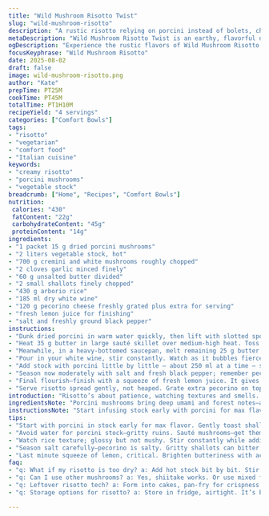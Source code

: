 ```yaml
---
title: "Wild Mushroom Risotto Twist"
slug: "wild-mushroom-risotto"
description: "A rustic risotto relying on porcini instead of bolets, chicken broth swapped for vegetable stock, and cremini mushrooms added to the usual whites. Garlic softened gently to avoid bitterness and shallots sweated until translucent but not browned. Wine reduced carefully to near dryness for brightness. Five-minute variance on cooking times. Parmesan swapped with pecorino for sharper tang. Finished with a squeeze of fresh lemon juice to lift the earthy, buttery depths. Technique focused on layering flavors with proper evaporation and absorption stages to avoid mush. Watch texture not time."
metaDescription: "Wild Mushroom Risotto Twist is an earthy, flavorful dish combining porcini and cremini mushrooms for a unique risotto experience. Perfect for a cozy dinner."
ogDescription: "Experience the rustic flavors of Wild Mushroom Risotto Twist, highlighting porcini, creamy textures, and fresh lemon zing—your dinner just got an upgrade."
focusKeyphrase: "Wild Mushroom Risotto"
date: 2025-08-02
draft: false
image: wild-mushroom-risotto.png
author: "Kate"
prepTime: PT25M
cookTime: PT45M
totalTime: PT1H10M
recipeYield: "4 servings"
categories: ["Comfort Bowls"]
tags:
- "risotto"
- "vegetarian"
- "comfort food"
- "Italian cuisine"
keywords:
- "creamy risotto"
- "porcini mushrooms"
- "vegetable stock"
breadcrumb: ["Home", "Recipes", "Comfort Bowls"]
nutrition: 
 calories: "430"
 fatContent: "22g"
 carbohydrateContent: "45g"
 proteinContent: "14g"
ingredients:
- "1 packet 15 g dried porcini mushrooms"
- "2 liters vegetable stock, hot"
- "700 g cremini and white mushrooms roughly chopped"
- "2 cloves garlic minced finely"
- "60 g unsalted butter divided"
- "2 small shallots finely chopped"
- "430 g arborio rice"
- "185 ml dry white wine"
- "120 g pecorino cheese freshly grated plus extra for serving"
- "fresh lemon juice for finishing"
- "salt and freshly ground black pepper"
instructions:
- "Dunk dried porcini in warm water quickly, then lift with slotted spoon. Chuck that water; likely gritty—don’t use it for stock. Chop porcini coarse, toss into pot with hot vegetable stock. Bring just to boil, then keep warm. This infuses stock early and prevents cold spots that slow rice cooking."
- "Heat 35 g butter in large sauté skillet over medium-high heat. Toss in chopped cremini and white mushrooms plus garlic. They’ll release water. Wait till it’s all evaporated. Mushrooms start to brown, get some texture and nutty aroma; if stuck add remaining butter in small dollops. No steam? Mushrooms not moving? Lower heat; you want slow browning, not burning. Mushrooms done when edges curl, fragrance bursts — not mushy."
- "Meanwhile, in a heavy-bottomed saucepan, melt remaining 25 g butter on medium. Toss in shallots, sweat gently until translucent but no color—if they brown, can give bitter edge. Add arborio rice, stir constantly 1-2 minutes so each grain gets coated, glossy. This step crucial — rice toasts lightly so it won’t clump or get mushy during liquid additions."
- "Pour in your white wine, stir constantly. Watch as it bubbles fiercely at first, then quiets, reduction nearly dry. Smell should brighten, acid bite cuts richness. Now fold in sautéed mushrooms, mix."
- "Add stock with porcini little by little — about 250 ml at a time — stirring often so rice surface glossy and thickened not soggy. Wait till most liquid absorbed before next ladle. If your temperature’s right, rice swells slowly but holds shape. Total cook 20-25 minutes. Taste as you go. Rice should be creamy, al dente with slight chew, not hard core like raw nor mushy past point of no return."
- "Season now moderately with salt and fresh black pepper; remember pecorino is salty. Remove pot from heat. Rest 3 minutes covered to let starches settle. Stir vigorous with grated pecorino—this melts it in, creates silkiness. Check seasoning again."
- "Final flourish—finish with a squeeze of fresh lemon juice. It gives zing to butter and mushrooms, cuts heaviness, brightens final plate."
- "Serve risotto spread gently, not heaped. Grate extra pecorino on top. No delay—risotto waits for no one; it changes texture fast as it cools."
introduction: "Risotto’s about patience, watching textures and smells. Not microwaving rice till mush but coaxing starch out gradually. Incorporate mushrooms in two forms—dried porcini steeped in stock and fresh cremini in butter. This double hit layers flavor without overpowering. Butter gloss gives that velvety feel; acid from wine and lemon lifts it. Don’t rush or skip steps; low and slow browns shallots and mushrooms differently than hurrying them to color. You’ll hear the sizzle quiet down then that faint pop as moisture escapes before aroma fills the kitchen—wonderful signal you’re on track. Cheese melted in at the end brings everything together without clumping. Expect a risotto that spreads but isn’t soupy, bite with chew but not crunch. All about balance."
ingredientsNote: "Porcini mushrooms bring deep umami and forest notes—a great swap for bolets dried mushrooms. Fresh cremini balance texture and body better than just whites; they have earthier tones and hold shape longer. Butter divided ensures mushrooms cook without burning then enrich shallots and rice later. Pecorino sharper than Parmesan, cut the richness; you can swap for aged Grana Padano or even a blend of Parmesan and Asiago. Use vegetable stock if looking vegetarian or lighter flavor. Avoid rinsing rice—just toast. Wine you want dry and crisp, no sweet Riesling; Sauvignon Blanc is a good option. Lemon juice last moment brightens flavors, prevents monotony in heavy dishes. Garlic smaller in amount and finely minced prevents harsh bites. If no porcini, substitute shiitake dried mushrooms. Cheese worries? Nutritional yeast sprinkled at end adds cheesy umami but no dairy."
instructionsNote: "Start infusing stock early with porcini for max flavor extraction—skip tossing mushroom water into stock; grit spoils texture. Sauté mushrooms first so their water fully evaporates and browning initiates Maillard reaction; texture differs vastly if mushrooms steamed instead of sautéed—no color, bland mousse layer. Keep butter controlled; too much, greasy, too little, stick or burn. Shallots sweat low and slow, translucent, this unlocks sweetness without bitterness. Toast rice grains to envelop starch with butter; this step prevents clumping and ensures each rice grain swells neatly. Wine reduction—watch bubbling sound shift, smell acidity and aftertaste; reduces alcohol flavor and intensifies. Adding hot stock steadily and stirring frequently activates starch release, critical for that creamy mouthfeel. Don’t dump too fast or risk uneven cooking or mush. Doneness judged by bite test—chewy core, creamy outside. Resting lets grains relax and marry flavors. Vigorous final stirring melts cheese evenly; lukewarm risotto is ideal—not hot or cold. Lemon at the end is a rarely used trick—cuts heaviness and refreshes palate. Serve immediately; risotto thickens and becomes pasty with cooling. Leftovers? Transform next-day risotto into cakes fried crisp for second life."
tips:
- "Start with porcini in stock early for max flavor. Gently toast shallots and mushrooms. Smell and sound tell when ready. Skipping proper steps leads to bland."
- "Avoid water for porcini stock—gritty ruins. Sauté mushrooms—get them browned. No steam, just flavor. Add butter slowly, too little burns, too much makes soggy."
- "Watch rice texture; glossy but not mushy. Stir constantly while adding stock—increase absorption. Creaminess comes from releasing starch. Not just about timing."
- "Season salt carefully—pecorino is salty. Gritty shallots can bitter flavors; keeping them translucent works. Rest risotto—let flavors marry before serving."
- "Last minute squeeze of lemon, critical. Brighten butteriness with acidity. Don’t let risotto sit too long—it thickens and pastes fast. Serve gently spread—not heaped."
faq:
- "q: What if my risotto is too dry? a: Add hot stock bit by bit. Stir. If it clumps, don’t panic. Keep adding moisture till creamy."
- "q: Can I use other mushrooms? a: Yes, shiitake works. Or use mixed fresh ones for variety. Texture matters—fresh mushrooms should hold shape."
- "q: Leftover risotto tech? a: Form into cakes, pan-fry for crispness next day. Or warm gently with broth. Creamy again but a different dish."
- "q: Storage options for risotto? a: Store in fridge, airtight. It’s better fresh but can manage a few days. Reheat with broth to keep creamy."

---
```

